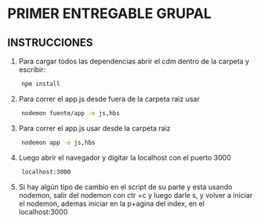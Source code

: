 # PRIMER ENTREGABLE GRUPAL

### 

## INSTRUCCIONES

1. Para cargar todos las dependencias abrir el cdm dentro de la carpeta y escribir:
```bash
    npm install
```
2. Para correr el app.js desde fuera de la carpeta raiz usar
```bash
    nodemon fuente/app -e js,hbs
```  
3. Para correr el app.js usar desde la carpeta raiz
```bash
    nodemon app -e js,hbs
``` 
4. Luego abrir el navegador y digitar la localhost con el puerto 3000
```bash
    localhost:3000
```  
5. Si hay algún tipo de cambio en el script de su parte y esta usando nodemon, salir del nodemon con ctr +c
y luego darle s, y volver a iniciar el nodemon, ademas iniciar en la p+agina del index, en el 
localhost:3000
